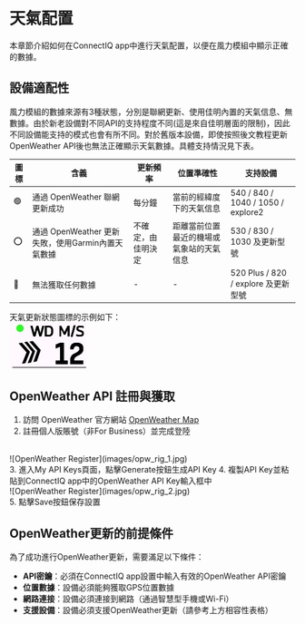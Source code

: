 # 天氣配置
本章節介紹如何在ConnectIQ app中進行天氣配置，以便在風力模組中顯示正確的數據。

## 設備適配性
風力模組的數據來源有3種狀態，分別是聯網更新、使用佳明內置的天氣信息、無數據。由於新老設備對不同API的支持程度不同(這是來自佳明層面的限制)，因此不同設備能支持的模式也會有所不同。對於舊版本設備，即使按照後文教程更新OpenWeather API後也無法正確顯示天氣數據。具體支持情況見下表。

<!-- | 圖標        | Meaning                                      | Update frequency | Location precision                   | Support device                          |
|------------|----------------------------------------------|------------------|--------------------------------------|-----------------------------------------|
| 🟢          | OpenWeather request successful               | Every 60s        | By precise Latitude and longitude    | 540 / 840 / 1040 / 1050 / explore2      |
| ⭕            | OpenWeather fail, using Garmin Weather data | Uncertain, decided by Garmin | By nearest airport or weather station | 530 / 830 / 1030 * and above   |
| 🔴          | No data                                      | -                | -                                    | 520P / 820 / explore * and above        | -->


| 圖標        | 含義                                      | 更新頻率              | 位置準確性                           | 支持設備                                 |
|------------|-------------------------------------------|------------------|--------------------------------------|-----------------------------------------|
| 🟢          | 通過 OpenWeather 聯網更新成功               | 每分鐘               | 當前的經緯度下的天氣信息                | 540 / 840 / 1040 / 1050 / explore2      |
| ⭕          | 通過 OpenWeather 更新失敗，使用Garmin內置天氣數據 | 不確定，由佳明決定 | 距離當前位置最近的機場或氣象站的天氣信息   | 530 / 830 / 1030 及更新型號              |
| 🔴          | 無法獲取任何數據                            | -                   | -                                   | 520 Plus / 820 / explore  及更新型號        |

天氣更新狀態圖標的示例如下：
<br>
![wind example](images/wd_example.jpg)

## OpenWeather API 註冊與獲取
1. 訪問 OpenWeather 官方網站 [OpenWeather Map](https://openweathermap.org/)
2. 註冊個人版賬號（非For Business）並完成登陸
<br>
![OpenWeather Register](images/opw_rig_1.jpg)
<br>
3. 進入My API Keys頁面，點擊Generate按鈕生成API Key
4. 複製API Key並粘貼到ConnectIQ app中的OpenWeather API Key輸入框中
<br>
![OpenWeather Register](images/opw_rig_2.jpg)
<br>
5. 點擊Save按鈕保存設置

## OpenWeather更新的前提條件
為了成功進行OpenWeather更新，需要滿足以下條件：

- **API密鑰**：必須在ConnectIQ app設置中輸入有效的OpenWeather API密鑰
- **位置數據**：設備必須能夠獲取GPS位置數據
- **網路連接**：設備必須連接到網路（通過智慧型手機或Wi-Fi）
- **支援設備**：設備必須支援OpenWeather更新（請參考上方相容性表格）